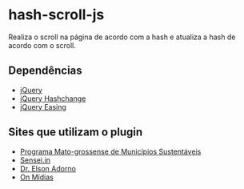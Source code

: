 hash-scroll-js
==============
Realiza o scroll na página de acordo com a hash e atualiza a hash de acordo com o scroll.

Dependências
--------------------

* [jQuery](https://jquery.com/)
* [jQuery Hashchange](http://benalman.com/projects/jquery-hashchange-plugin/)
* [jQuery Easing](http://gsgd.co.uk/sandbox/jquery/easing/)

Sites que utilizam o plugin
--------------------

* [Programa Mato-grossense de Municípios Sustentáveis](http://municipiossustentaveis.org.br/)
* [Sensei.in](http://sensein.com.br/)
* [Dr. Elson Adorno](http://www.elsonadorno.com.br/)
* [On Mídias](http://www.onmidias.com.br/)
